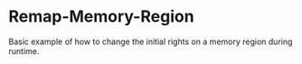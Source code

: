 # Remap-Memory-Region
Basic example of how to change the initial rights on a memory region during runtime.

